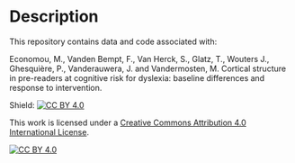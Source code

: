 # Description

This repository contains data and code associated with:

Economou, M., Vanden Bempt, F., Van Herck, S., Glatz, T., Wouters J.,  Ghesquière, P., Vanderauwera, J. and Vandermosten, M. Cortical structure in pre-readers at cognitive risk for dyslexia: baseline differences and response to intervention.

Shield: [![CC BY 4.0][cc-by-shield]][cc-by]

This work is licensed under a
[Creative Commons Attribution 4.0 International License][cc-by].

[![CC BY 4.0][cc-by-image]][cc-by]

[cc-by]: http://creativecommons.org/licenses/by/4.0/
[cc-by-image]: https://i.creativecommons.org/l/by/4.0/88x31.png
[cc-by-shield]: https://img.shields.io/badge/License-CC%20BY%204.0-lightgrey.svg
